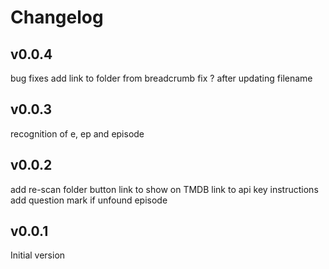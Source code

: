 # Changelog

## v0.0.4
  bug fixes
  add link to folder from breadcrumb
  fix ? after updating filename

## v0.0.3
  recognition of e, ep and episode

## v0.0.2
  add re-scan folder button
  link to show on TMDB
  link to api key instructions
  add question mark if unfound episode

## v0.0.1
Initial version
